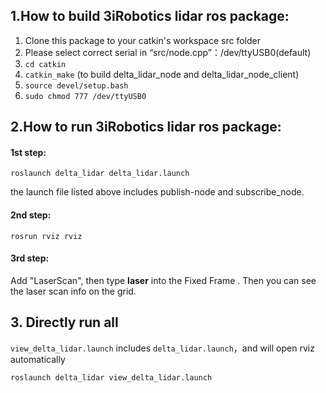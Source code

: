 ## 1.How to build 3iRobotics lidar ros package:

1. Clone this package to your catkin's workspace src folder
2.  Please select correct serial in “src/node.cpp”：/dev/ttyUSB0(default)
3.  `cd catkin`
4.  `catkin_make` (to build delta_lidar_node and delta_lidar_node_client)
5.  `source devel/setup.bash`
6.  `sudo chmod 777 /dev/ttyUSB0`

## 2.How to run 3iRobotics lidar ros package:	

#### 1st step:

```
roslaunch delta_lidar delta_lidar.launch
```

the launch file listed above includes publish-node and subscribe_node.

#### 2nd step:

```
rosrun rviz rviz
```

#### 3rd step:

Add "LaserScan", then type **laser** into the Fixed Frame . Then you can see the laser scan info on the grid.



## 3. Directly run all

`view_delta_lidar.launch`   includes `delta_lidar.launch`，and will open rviz automatically

```
roslaunch delta_lidar view_delta_lidar.launch
```

